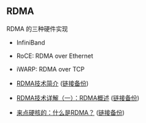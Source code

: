 ## RDMA

RDMA 的三种硬件实现

- InfiniBand
- RoCE: RDMA over Ethernet
- iWARP: RDMA over TCP

- [RDMA技术简介](https://www.jianshu.com/p/329427415f36) ([链接备份](https://web.archive.org/web/20230301065301/https://www.jianshu.com/p/329427415f36))
- [RDMA技术详解（一）：RDMA概述](https://zhuanlan.zhihu.com/p/55142557) ([链接备份](https://archive.md/XLCxa))
- [来点硬核的：什么是RDMA？](https://cloud.tencent.com/developer/article/1420687) ([链接备份](https://web.archive.org/web/20220215165900/https://cloud.tencent.com/developer/article/1420687))
